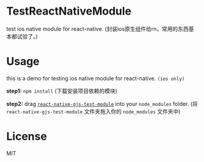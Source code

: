 # TestReactNativeModule
test ios native module for react-native. (封装ios原生组件给rn，常用的东西基本都试验了。)

# Usage
this is a demo for testing ios native module for react-native. `(ios only)`

**step1:** `npm install` (下载安装项目依赖的模块)

**step2:** drag [`react-native-gjs-test-module`](react-native-gjs-test-module) into your `node_modules` folder. (将 `react-native-gjs-test-module` 文件夹拖入你的 `node_modules` 文件夹中)

# License
MIT